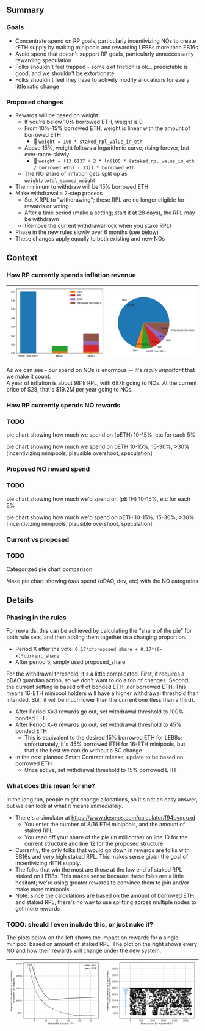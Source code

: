 ## Summary
### Goals
- Concentrate spend on RP goals, particularly incentivizing NOs to create rETH supply by making
  minipools and rewarding LEB8s more than EB16s
- Avoid spend that doesn't support RP goals, particularly unneccessarily rewarding speculation
- Folks shouldn't feel trapped - some exit friction is ok... predictable is good, and we shouldn't
  be extortionate
- Folks shouldn't feel they have to actively modify allocations for every little ratio change

### Proposed changes
- Rewards will be based on weight
  - If you're below 10% borrowed ETH, weight is 0
  - From 10%-15% borrowed ETH, weight is linear with the amount of borrowed ETH
    - 🧮 `weight = 100 * staked_rpl_value_in_eth`
  - Above 15%, weight follows a logarithmic curve, rising forever, but ever-more-slowly
    - 🧮 `weight = (13.6137 + 2 * ln(100 * (staked_rpl_value_in_eth / borrowed_eth) - 13)) * borrowed_eth`
  - The NO share of inflation gets split up as `weight/total_summed_weight`
- The minimum to withdraw will be 15% borrowed ETH
- Make withdrawal a 2-step process
  - Set X RPL to "withdrawing"; these RPL are no longer eligible for rewards or voting
  - After a time period (make a setting; start it at 28 days), the RPL may be withdrawn
  - (Remove the current withdrawal lock when you stake RPL)
- Phase in the new rules slowly over 6 months (see [below](#phasing-in-the-rules))
- These changes apply equally to both existing and new NOs

## Context
### How RP currently spends inflation revenue
| ![image](./imgs/overall_spend_bar.png) |   ![image](./imgs/overall_spend_pie.png)   |
|:--------------------------------------:|:-----------------------------------:|

As we can see - our spend on NOs is enormous -- it's _really important_ that we make it count. \
A year of inflation is about 981k RPL, with 687k going to NOs. At the current price of $28, that's
$19.2M per year going to NOs.

### How RP currently spends NO rewards
### TODO
pie chart showing how much we spend on (pETH) 10-15%, etc for each 5%

pie chart showing how much we spend on pETH 10-15%, 15-30%, >30% [incentivizing minipools, plausible overshoot, speculation]

### Proposed NO reward spend
### TODO
pie chart showing how much we'd spend on (pETH) 10-15%, etc for each 5%

pie chart showing how much we'd spend on pETH 10-15%, 15-30%, >30% [incentivizing minipools, plausible overshoot, speculation]

### Current vs proposed
### TODO
Categorized pie chart comparison

Make pie chart showing _total_ spend (oDAO, dev, etc) with the NO categories

## Details
### Phasing in the rules
For rewards, this can be achieved by calculating the "share of the pie" for both rule sets, and then
adding them together in a changing proportion.
- Period X after the vote: `0.17*x*proposed_share + 0.17*(6-x)*current_share`  
- After period 5, simply used proposed_share

For the withdrawal threshold, it's a little complicated. First, it requires a pDAO guardian action,
so we don't want to do a ton of changes. Second, the current setting is based off of bonded ETH,
_not_ borrowed ETH. This means 16-ETH minipool holders will have a higher withdrawal threshold than
intended. Still, it will be much lower than the current one (less than a third).
- After Period X=3 rewards go out, set withdrawal threshold to 100% bonded ETH
- After Period X=6 rewards go out, set withdrawal threshold to 45% bonded ETH
  - This is equivalent to the desired 15% borrowed ETH for LEB8s; unfortunately, it's 45% borrowed
    ETH for 16-ETH minipools, but that's the best we can do without a SC change
- In the next planned Smart Contract release, update to be based on borrowed ETH
  - Once active, set withdrawal threshold to 15% borrowed ETH

### What does this mean for me?
In the long run, people might change allocations, so it's not an easy answer, but we can look at
what it means _immediately_. 
- There's a simulator at https://www.desmos.com/calculator/f94bvquuxd
  - You enter the number of 8/16 ETH minipools, and the amount of staked RPL
  - You read off your share of the pie (in millionths) on line 10 for the current structure and
    line 12 for the proposed structure
- Currently, the only folks that would go down in rewards are folks with EB16s and very high staked
  RPL. This makes sense given the goal of incentivizing rETH supply.
- The folks that win the most are those at the low end of staked RPL staked on LEB8s. This makes
  sense because these folks are a little hesitant; we're using greater rewards to convince them to
  join and/or make more minipools.
- Note: since the calculations are based on the amount of borrowed ETH and staked RPL, there's no
  way to use splitting across multiple nodes to get more rewards

### TODO: should I even include this, or just nuke it?
The plots below on the left shows the impact on rewards for a single minipool based on amount of
staked RPL. The plot on the right shows every NO and how their rewards will change under the new
system.

| ![image](./imgs/rulediff_pc.png) | ![image](./imgs/operatorsdiff_pc.png) |
|:--------------------------------:|:-----------------------------------:|

